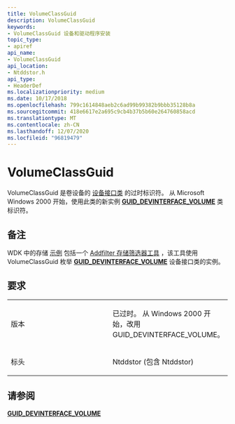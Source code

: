 ```yaml
---
title: VolumeClassGuid
description: VolumeClassGuid
keywords:
- VolumeClassGuid 设备和驱动程序安装
topic_type:
- apiref
api_name:
- VolumeClassGuid
api_location:
- Ntddstor.h
api_type:
- HeaderDef
ms.localizationpriority: medium
ms.date: 10/17/2018
ms.openlocfilehash: 799c1614848aeb2c6ad99b99382b9bbb35128b8a
ms.sourcegitcommit: 418e6617e2a695c9cb4b37b5b60e264760858acd
ms.translationtype: MT
ms.contentlocale: zh-CN
ms.lasthandoff: 12/07/2020
ms.locfileid: "96819479"
---
```

# <a name="volumeclassguid"></a>VolumeClassGuid


VolumeClassGuid 是卷设备的 [设备接口类](./overview-of-device-interface-classes.md) 的过时标识符。 从 Microsoft Windows 2000 开始，使用此类的新实例 [**GUID_DEVINTERFACE_VOLUME**](guid-devinterface-volume.md) 类标识符。

<a name="remarks"></a>备注
-------

WDK 中的存储 [示例](https://go.microsoft.com/fwlink/p/?LinkId=618052) 包括一个 [Addfilter 存储筛选器工具](/samples/browse/) ，该工具使用 VolumeClassGuid 枚举 [**GUID_DEVINTERFACE_VOLUME**](guid-devinterface-volume.md) 设备接口类的实例。

<a name="requirements"></a>要求
------------

<table>
<colgroup>
<col width="50%" />
<col width="50%" />
</colgroup>
<tbody>
<tr class="odd">
<td align="left"><p>版本</p></td>
<td align="left"><p>已过时。 从 Windows 2000 开始，改用 GUID_DEVINTERFACE_VOLUME。</p></td>
</tr>
<tr class="even">
<td align="left"><p>标头</p></td>
<td align="left">Ntddstor (包含 Ntddstor) </td>
</tr>
</tbody>
</table>

## <a name="see-also"></a>请参阅


[**GUID_DEVINTERFACE_VOLUME**](guid-devinterface-volume.md)

